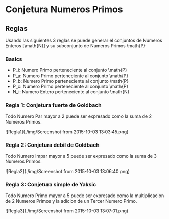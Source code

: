 # Conjetura Numeros Primos

## Reglas

Usando las siguientes 3 reglas se puede generar el conjuntos de Numeros Enteros [\math{N}] y su subconjunto de Numeros Primos \math{P}

### Basics

- P_i: Numero Primo perteneciente al conjunto \math{P} 
- P_a: Numero Primo perteneciente al conjunto \math{P} 
- P_b: Numero Primo perteneciente al conjunto \math{P} 
- P_c: Numero Primo perteneciente al conjunto \math{P} 
- N_i: Numero Entero perteneciente al conjunto \math{N} 

### Regla 1: Conjetura fuerte de Goldbach

Todo Numero Par mayor a 2 puede ser expresado como la suma de 2 Numeros Primos.

<!---(2N_i=P_a + P_b)-->
![Regla1](./img/Screenshot from 2015-10-03 13:03:45.png)

### Regla 2: Conjetura debil de Goldbach

Todo Numero Impar mayor a 5 puede ser expresado como la suma de 3 Numeros Primos.

<!---(2N_i+1=P_a + P_b + P_c)-->
![Regla2](./img/Screenshot from 2015-10-03 13:06:40.png)

### Regla 3: Conjetura simple de Yaksic

Todo Numero Primo mayor a 5 puede ser expresado como la multiplicacion de 2 Numeros Primos y la adicion de un Tercer Numero Primo.

<!---(P_i=P_a \cdot P_b + P_c)-->
![Regla3](./img/Screenshot from 2015-10-03 13:07:01.png)



